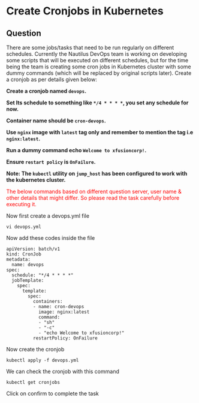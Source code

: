 # Create Cronjobs in Kubernetes

## Question
There are some jobs/tasks that need to be run regularly on different schedules. Currently the Nautilus DevOps team is working on developing some scripts that will be executed on different schedules, but for the time being the team is creating some cron jobs in Kubernetes cluster with some dummy commands (which will be replaced by original scripts later). Create a cronjob as per details given below:

**Create a cronjob named `devops`.**

**Set Its schedule to something like `*/4 * * * *`, you set any schedule for now.**

**Container name should be `cron-devops`.**

**Use `nginx` image with `latest` tag only and remember to mention the tag i.e `nginx:latest`.**

**Run a dummy command echo `Welcome to xfusioncorp!`.**

**Ensure `restart policy` is `OnFailure`.**

**Note: The `kubectl` utility on `jump_host` has been configured to work with the kubernetes cluster.**

<span style="color: red;">The below commands based on different question server, user name & other details that might differ. So please read the task carefully before executing it. </span>

Now first create a devops.yml file
```
vi devops.yml
```
Now add these codes inside the file
```
apiVersion: batch/v1
kind: CronJob
metadata:
  name: devops
spec:
  schedule: "*/4 * * * *"
  jobTemplate:
    spec:
      template:
        spec:
          containers:
          - name: cron-devops
            image: nginx:latest
            command:
            - "sh"
            - "-c"
            - "echo Welcome to xfusioncorp!"
          restartPolicy: OnFailure
```

Now create the cronjob
```
kubectl apply -f devops.yml
```

We can check the cronjob with this command
```
kubectl get cronjobs
```
Click on confirm to complete the task